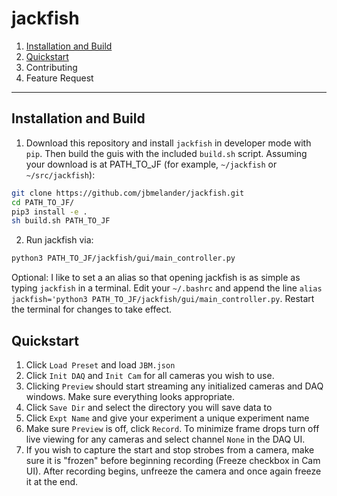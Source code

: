 # jackfish
1. [Installation and Build](#Installation-and-Build)
2. [Quickstart](#Quickstart)
3. Contributing
4. Feature Request
---


## Installation and Build
1. Download this repository and install `jackfish` in developer mode with `pip`. Then build the guis with the included `build.sh` script. Assuming your download is at PATH_TO_JF (for example, `~/jackfish` or `~/src/jackfish`):

```bash
git clone https://github.com/jbmelander/jackfish.git
cd PATH_TO_JF/
pip3 install -e .
sh build.sh PATH_TO_JF
```
2. Run jackfish via:
```bash
python3 PATH_TO_JF/jackfish/gui/main_controller.py
```

Optional: I like to set a an alias so that opening jackfish is as simple as typing `jackfish` in a terminal. Edit your `~/.bashrc` and append the line `alias jackfish='python3 PATH_TO_JF/jackfish/gui/main_controller.py`. Restart the terminal for changes to take effect.

## Quickstart
1. Click `Load Preset` and load `JBM.json`
2. Click `Init DAQ` and `Init Cam` for all cameras you wish to use.
3. Clicking `Preview` should start streaming any initialized cameras and DAQ windows. Make sure everything looks appropriate. 
4. Click `Save Dir` and select the directory you will save data to
5. Click `Expt Name` and give your experiment a unique experiment name
6. Make sure `Preview` is off, click `Record`. To minimize frame drops turn off live viewing for any cameras and select channel `None` in the DAQ UI.
7. If you wish to capture the start and stop strobes from a camera, make sure it is "frozen" before beginning recording (Freeze checkbox in Cam UI). After recording begins, unfreeze the camera and once again freeze it at the end.







